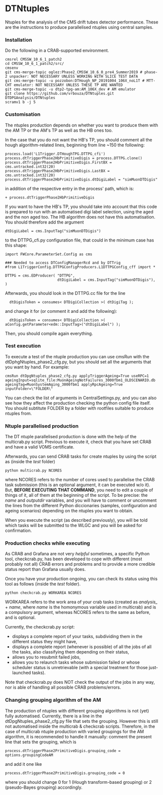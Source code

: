 # DTNtuples
Ntuples for the analysis of the CMS drift tubes detector performance. These are the instructions to produce parallelised ntuples using central samples.

### Installation
Do the following in a CRAB-supported environment.
```
cmsrel CMSSW_10_6_1_patch2
cd CMSSW_10_6_1_patch2/src/
cmsenv
git cms-merge-topic oglez:Phase2_CMSSW_10_6_0_pre4_Summer2019 # phase-2 unpacker: NOT NECESSARY UNLESS WORKING WITH SLICE TEST DATA
git cms-merge-topic -u pozzobon:DTHough_NP_20191004_106X_noL1T # MTT-CHT emulator: NOT NECESSARY UNLESS THESE TP ARE WANTED
git cms-merge-topic -u dtp2-tpg-am:AM_106X_dev # AM emulator
git clone https://github.com/vrbouza/DTNtuples.git DTDPGAnalysis/DTNtuples
scramv1 b -j 5
```

### Customisation
The ntuples production depends on whether you want to produce them with the AM TP or the AM's TP as well as the HB ones too.

In the case that you do not want the HB's TP, you should comment all the hough algorithm-related lines, beginning from line ~150 the following:

```
process.load('L1Trigger.DTHoughTPG.DTTPG_cfi')
process.dtTriggerPhase2HbPrimitiveDigis = process.DTTPG.clone()
process.dtTriggerPhase2HbPrimitiveDigis.FirstBX = cms.untracked.int32(20)
process.dtTriggerPhase2HbPrimitiveDigis.LastBX = cms.untracked.int32(20)
process.dtTriggerPhase2HbPrimitiveDigis.dtDigiLabel = "simMuonDTDigis"
```

in addition of the respective entry in the process' path, which is:

```
+ process.dtTriggerPhase2HbPrimitiveDigis
```


If you want to have the HB's TP, you should take into account that this code is prepared to run with an automatised digi label selection, using the aged and the non aged too. The HB algorithm does not have this automatisation. You should therefore add the argument

```
dtDigiLabel = cms.InputTag("simMuonDTDigis")
```

to the DTTPG_cfi.py configuration file, that could in the minimum case has this shape:

```
import FWCore.ParameterSet.Config as cms

### Needed to access DTConfigManagerRcd and by DTTrig
#from L1TriggerConfig.DTTPGConfigProducers.L1DTTPGConfig_cff import *

DTTPG = cms.EDProducer( "DTTPG",
                        dtDigiLabel = cms.InputTag("simMuonDTDigis"),
)
```

Afterwards, you should look in the DTTPG.cc file for the line

```
  dtDigisToken = consumes< DTDigiCollection >( dtDigiTag );
```

and change it for (or comment it and add the following):

```
  dtDigisToken = consumes< DTDigiCollection >( aConfig.getParameter<edm::InputTag>("dtDigiLabel") );
```

Then, you should compile again everything.

### Test execution
To execute a test of the ntuple production you can use cmsRun with the dtDphgNtuples_phase2_cfg.py, but you should set all the arguments that you want by hand. For example:

```
cmsRun dtDpgNtuples_phase2_cfg.py applyTriggerAgeing=True useRPC=1 ageingInput=sqlite_file:MuonAgeingNotFailures_3000fbm1_OLDSCENARIO.db ageingTag=MuonSystemAging_3000fbm1 applyRpcAgeing=True inputFolder=\"FOLDER\"
```

You can check the list of arguments in CentralSettings.py, and you can also see how they affect the production checking the python config file itself. You should subtitute FOLDER by a folder with rootfiles suitable to produce ntuples from.


### Ntuple parallelised production
The DT ntuple parallelised production is done with the help of the multicrab.py script. Previous to execute it, check that you have set CRAB and have a valid VOMS certificate.

Afterwards, you can send CRAB tasks for create ntuples by using the script as (inside the *test* folder)

```
python multicrab.py NCORES
```

where NCORES refers to the number of cores used to parallelise the CRAB task submission (this is an optional argument, it can be executed w/o it). But, **BEFORE EXECUTING THAT COMMAND**, you need to edit a couple of things of it, all of them at the beginning of the script. To be precise: the *name* and *outputdir* variables, and you will have to comment or uncomment the lines from the different Python diccionaries (samples, configuration and ageing scenarios) depending on the ntuples you want to obtain.

When you execute the script (as described previously), you will be told which tasks will be submitted to the WLGC and you will be asked for confirmation.

### Production checks while executing
As CRAB and Grafana are not very *helpful* sometimes, a specific Python tool, checkcrab.py, has been developed to cope with different (most probably not all) CRAB errors and problems and to provide a more credible status report than Grafana usually does.

Once you have your production ongoing, you can check its status using this tool as follows (inside the *test* folder).
```
python checkcrab.py WORKAREA NCORES
```
WORKAREA refers to the work area of your crab tasks (created as *analysis_* + *name*, where *name* is the homonymous variable used in multicrab) and is a compulsory argument, whereas NCORES refers to the same as before, and is optional.

Currently, the checkcrab.py script:
  * displays a complete report of your tasks, subdividing them in the different status they might have,
  * displays a complete report (whenever is possible) of all the jobs of all the tasks, also classifying them depending on their status,
  * allows you to resubmit failed jobs,
  * allows you to relaunch tasks whose submission failed or whose scheduler status is unretrievable (with a special treatment for those just-launched tasks).

Note that checkcrab.py does NOT check the output of the jobs in any way, nor is able of handling all possible CRAB problems/errors.

### Changing grouping algorithm of the AM
The production of ntuples with different grouping algorithms is not (yet) fully automatised. Currently, there is a line in the dtDpgNtuples_phase2_cfg.py file that sets the grouping. However this is still not automatised inside the multicrab & checkcrab scripts. Therefore, in the case of multicrab ntuple production with varied groupings for the AM algorithm, it is recommended to handle it manually: comment the present line that sets the grouping, which is
```
process.dtTriggerPhase2PrimitiveDigis.grouping_code = options.groupingCodeAM
```
and add it one like
```
process.dtTriggerPhase2PrimitiveDigis.grouping_code = 0
```
where you should change 0 for 1 (Hough transform-based grouping) or 2 (pseudo-Bayes grouping) accordingly.
